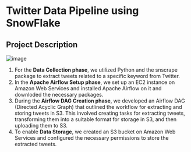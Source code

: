 # Twitter Data Pipeline using SnowFlake
## Project Description
  ![image](https://user-images.githubusercontent.com/48169929/226802676-755f4bdb-9cb4-43f1-ac35-2072fccddbed.png)
1. For the **Data Collection phase**, we utilized Python and the snscrape package to extract tweets related to a specific keyword from Twitter.
2. In the **Apache Airflow Setup phase**, we set up an EC2 instance on Amazon Web Services and installed Apache Airflow on it and downloded the necessary packages.
3. During the **Airflow DAG Creation phase**, we developed an Airflow DAG (Directed Acyclic Graph) that outlined the workflow for extracting and storing tweets in S3. This involved creating tasks for extracting tweets, transforming them into a suitable format for storage in S3, and then uploading them to S3.
4. To enable **Data Storage**, we created an S3 bucket on Amazon Web Services and configured the necessary permissions to store the extracted tweets.
